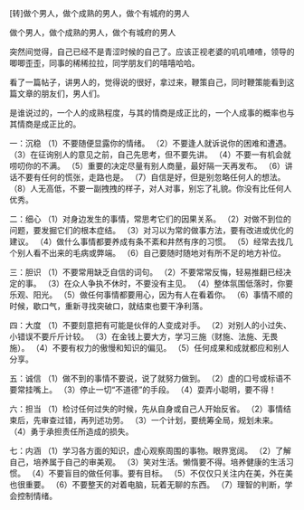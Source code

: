 [转]做个男人，做个成熟的男人，做个有城府的男人
 
做个男人，做个成熟的男人，做个有城府的男人

突然间觉得，自己已经不是青涩时候的自己了。应该正视老婆的叽叽喳喳，领导的唧唧歪歪，同事的稀稀拉拉，同学朋友们的嘻嘻哈哈。

看了一篇帖子，讲男人的，觉得说的很好，拿过来，鞭策自己，同时鞭策能看到这篇文章的朋友们，男人们。

是谁说过的，一个人的成熟程度，与其的情商是成正比的，一个人成事的概率也与其情商是成正比的。

一：沉稳
（1）不要随便显露你的情绪。
（2）不要逢人就诉说你的困难和遭遇。
（3）在征询别人的意见之前，自己先思考，但不要先讲。
（4）不要一有机会就唠叨你的不满。
（5）重要的决定尽量有别人商量，最好隔一天再发布。
（6）讲话不要有任何的慌张，走路也是。
（7）自信是好，但是别忽略任何人的想法。
（8）人无高低，不要一副拽拽的样子，对人对事，别忘了礼貌。你没有比任何人优秀。

二：细心
（1）对身边发生的事情，常思考它们的因果关系。
（2）对做不到位的问题，要发掘它们的根本症结。
（3）对习以为常的做事方法，要有改进或优化的建议。
（4）做什么事情都要养成有条不紊和井然有序的习惯。
（5）经常去找几个别人看不出来的毛病或弊端。
（6）自己要随时随地对有所不足的地方补位。

三：胆识
（1）不要常用缺乏自信的词句。
（2）不要常常反悔，轻易推翻已经决定的事。
（3）在众人争执不休时，不要没有主见。
（4）整体氛围低落时，你要乐观、阳光。
（5）做任何事情都要用心，因为有人在看着你。
（6）事情不顺的时候，歇口气，重新寻找突破口，就结束也要干净利落。

四：大度
（1）不要刻意把有可能是伙伴的人变成对手。
（2）对别人的小过失、小错误不要斤斤计较。
（3）在金钱上要大方，学习三施（财施、法施、无畏施）。
（4）不要有权力的傲慢和知识的偏见。
（5）任何成果和成就都应和别人分享。

五：诚信
（1）做不到的事情不要说，说了就努力做到。
（2）虚的口号或标语不要常挂嘴上。
（3）停止一切“不道德”的手段。
（4）耍弄小聪明，要不得！

六：担当
（1）检讨任何过失的时候，先从自身或自己人开始反省。
（2）事情结束后，先审查过错，再列述功劳。
（3）一个计划，要统筹全局，规划未来。
（4）勇于承担责任所造成的损失。

七：内涵
（1）学习各方面的知识，虚心观察周围的事物。眼界宽阔。
（2）了解自己，培养属于自己的审美观。
（3）笑对生活。懒惰要不得。培养健康的生活习惯。
（4）不要盲目的做任何事。要有目标。
（5）不仅仅只关注内在美，外在美也很重要。
（6）不要整天的对着电脑，玩着无聊的东西。
（7）理智的判断，学会控制情绪。